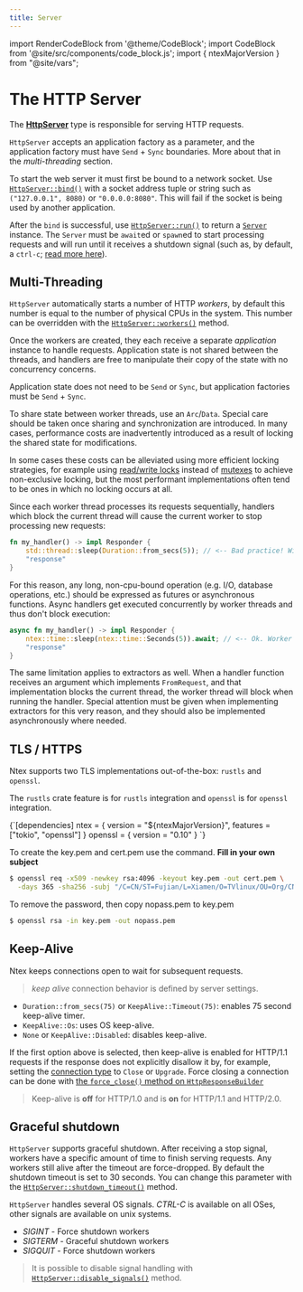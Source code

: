```yaml
---
title: Server
---
```


import RenderCodeBlock from '@theme/CodeBlock';
import CodeBlock from '@site/src/components/code_block.js';
import { ntexMajorVersion } from "@site/vars";

# The HTTP Server

The [**HttpServer**][httpserverstruct] type is responsible for serving HTTP requests.

`HttpServer` accepts an application factory as a parameter, and the application factory must have `Send` + `Sync` boundaries. More about that in the _multi-threading_ section.

To start the web server it must first be bound to a network socket. Use [`HttpServer::bind()`][bindmethod] with a socket address tuple or string such as `("127.0.0.1", 8080)` or `"0.0.0.0:8080"`. This will fail if the socket is being used by another application.

After the `bind` is successful, use [`HttpServer::run()`][httpserver_run] to return a [`Server`][server] instance. The `Server` must be `await`ed or `spawn`ed to start processing requests and will run until it receives a shutdown signal (such as, by default, a `ctrl-c`; [read more here](#graceful-shutdown)).

<CodeBlock example="server" section="main" />

## Multi-Threading

`HttpServer` automatically starts a number of HTTP _workers_, by default this number is equal to the number of physical CPUs in the system. This number can be overridden with the [`HttpServer::workers()`][workers] method.

<CodeBlock example="server" file="workers.rs" section="workers" />

Once the workers are created, they each receive a separate _application_ instance to handle requests. Application state is not shared between the threads, and handlers are free to manipulate their copy of the state with no concurrency concerns.

Application state does not need to be `Send` or `Sync`, but application factories must be `Send` + `Sync`.

To share state between worker threads, use an `Arc`/`Data`. Special care should be taken once sharing and synchronization are introduced. In many cases, performance costs are inadvertently introduced as a result of locking the shared state for modifications.

In some cases these costs can be alleviated using more efficient locking strategies, for example using [read/write locks](https://doc.rust-lang.org/std/sync/struct.RwLock.html) instead of [mutexes](https://doc.rust-lang.org/std/sync/struct.Mutex.html) to achieve non-exclusive locking, but the most performant implementations often tend to be ones in which no locking occurs at all.

Since each worker thread processes its requests sequentially, handlers which block the current thread will cause the current worker to stop processing new requests:

```rust
fn my_handler() -> impl Responder {
    std::thread::sleep(Duration::from_secs(5)); // <-- Bad practice! Will cause the current worker thread to hang!
    "response"
}
```

For this reason, any long, non-cpu-bound operation (e.g. I/O, database operations, etc.) should be expressed as futures or asynchronous functions. Async handlers get executed concurrently by worker threads and thus don't block execution:

```rust
async fn my_handler() -> impl Responder {
    ntex::time::sleep(ntex::time::Seconds(5)).await; // <-- Ok. Worker thread will handle other requests here
    "response"
}
```

The same limitation applies to extractors as well. When a handler function receives an argument which implements `FromRequest`, and that implementation blocks the current thread, the worker thread will block when running the handler. Special attention must be given when implementing extractors for this very reason, and they should also be implemented asynchronously where needed.

## TLS / HTTPS

Ntex supports two TLS implementations out-of-the-box: `rustls` and `openssl`.

The `rustls` crate feature is for `rustls` integration and `openssl` is for `openssl` integration.

<!-- DEPENDENCY -->

<RenderCodeBlock className="language-toml">
{`[dependencies]
ntex = { version = "${ntexMajorVersion}", features = ["tokio", "openssl"] }
openssl = { version = "0.10" }
`}
</RenderCodeBlock>

<CodeBlock example="server" file="ssl.rs" section="ssl" />

To create the key.pem and cert.pem use the command. **Fill in your own subject**

```bash
$ openssl req -x509 -newkey rsa:4096 -keyout key.pem -out cert.pem \
  -days 365 -sha256 -subj "/C=CN/ST=Fujian/L=Xiamen/O=TVlinux/OU=Org/CN=muro.lxd"
```

To remove the password, then copy nopass.pem to key.pem

```bash
$ openssl rsa -in key.pem -out nopass.pem
```

## Keep-Alive

Ntex keeps connections open to wait for subsequent requests.

> _keep alive_ connection behavior is defined by server settings.

- `Duration::from_secs(75)` or `KeepAlive::Timeout(75)`: enables 75 second keep-alive timer.
- `KeepAlive::Os`: uses OS keep-alive.
- `None` or `KeepAlive::Disabled`: disables keep-alive.

<CodeBlock example="server" file="keep_alive.rs" section="keep-alive" />

If the first option above is selected, then keep-alive is enabled for HTTP/1.1 requests if the response does not explicitly disallow it by, for example, setting the [connection type][httpconnectiontype] to `Close` or `Upgrade`. Force closing a connection can be done with [the `force_close()` method on `HttpResponseBuilder`](https://docs.rs/ntex/latest/web/struct.HttpResponseBuilder.html#method.force_close)

> Keep-alive is **off** for HTTP/1.0 and is **on** for HTTP/1.1 and HTTP/2.0.

<CodeBlock example="server" file="keep_alive_tp.rs" section="example" />

## Graceful shutdown

`HttpServer` supports graceful shutdown. After receiving a stop signal, workers have a specific amount of time to finish serving requests. Any workers still alive after the timeout are force-dropped. By default the shutdown timeout is set to 30 seconds. You can change this parameter with the [`HttpServer::shutdown_timeout()`][shutdowntimeout] method.

`HttpServer` handles several OS signals. _CTRL-C_ is available on all OSes, other signals are available on unix systems.

- _SIGINT_ - Force shutdown workers
- _SIGTERM_ - Graceful shutdown workers
- _SIGQUIT_ - Force shutdown workers

> It is possible to disable signal handling with [`HttpServer::disable_signals()`][disablesignals] method.

[server]: https://docs.rs/ntex/latest/ntex/server/struct.Server.html
[httpserverstruct]: https://docs.rs/ntex/latest/ntex/web/struct.HttpServer.html
[bindmethod]: https://docs.rs/ntex/latest/ntex/web/struct.HttpServer.html#method.bind
[httpserver_run]: https://docs.rs/ntex/latest/ntex/web/struct.HttpServer.html#method.run
[bindopensslmethod]: https://docs.rs/ntex/latest/ntex/web/struct.HttpServer.html#method.bind_openssl
[bindrusttls]: https://docs.rs/ntex/latest/ntex/web/struct.HttpServer.html#method.bind_rustls
[workers]: https://docs.rs/ntex/latest/ntex/web/struct.HttpServer.html#method.workers
[tlsalpn]: https://tools.ietf.org/html/rfc7301
[exampleopenssl]: https://github.com/ntex-rs/examples/tree/master/openssl
[shutdowntimeout]: https://docs.rs/ntex/latest/ntex/web/struct.HttpServer.html#method.shutdown_timeout
[disablesignals]: https://docs.rs/ntex/latest/ntex/web/struct.HttpServer.html#method.disable_signals
[httpconnectiontype]: https://docs.rs/ntex/latest/ntex/http/enum.ConnectionType.html
